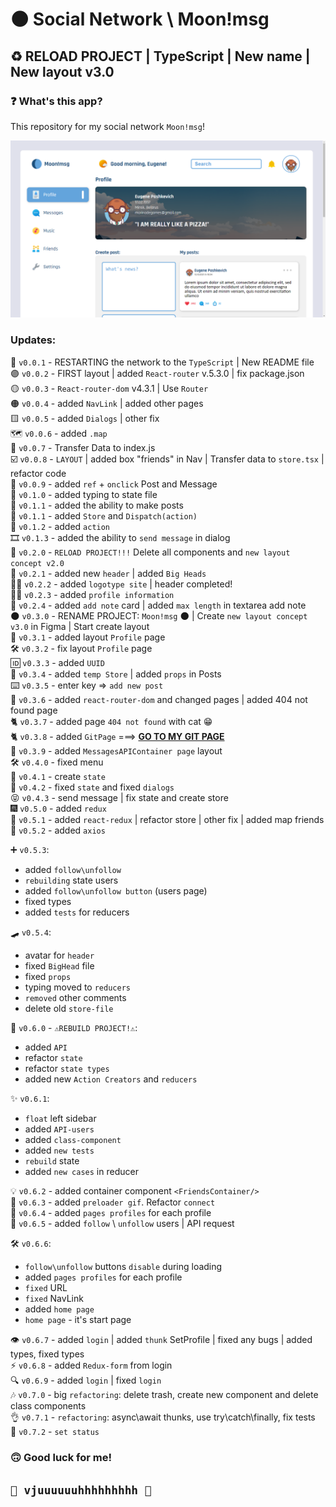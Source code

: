 # 🌑 Social Network \ Moon!msg

## ♻️ RELOAD PROJECT | TypeScript | New name | New layout v3.0 ##

### ❓ What's this app? ###

This repository for my social network `Moon!msg`!

![GitHub Light](src/assets/pres.png)

### Updates:

🔘 `v0.0.1` - RESTARTING the network to the `TypeScript` | New README file  
🟣 `v0.0.2` - FIRST layout | added `React-router` v.5.3.0 | fix package.json  
🟡 `v0.0.3` - `React-router-dom` v4.3.1 | Use `Router`  
🟠 `v0.0.4` - added `NavLink` | added other pages  
🟨 `v0.0.5` - added `Dialogs` | other fix  
🗺️ `v0.0.6` - added `.map`   
🚚  `v0.0.7` - Transfer Data to index.js  
☑️ `v0.0.8` - `LAYOUT` | added box "friends" in Nav | Transfer data to `store.tsx` | refactor code  
🌴    `v0.0.9` - added `ref` + `onclick` Post and Message  
🔧 `v0.1.0` - added typing to state file  
📝 `v0.1.1` - added the ability to make posts  
📨 `v0.1.1` - added `Store` and `Dispatch(action)`  
🎊 `v0.1.2` - added `action`  
🎞️ `v0.1.3` - added the ability to `send message` in dialog  
🚫 `v0.2.0` - `RELOAD PROJECT!!!` Delete all components and `new layout concept v2.0`  
🤯 `v0.2.1` - added new `header` | added `Big Heads`  
😶‍🌫️ `v0.2.2` - added `logotype site` | header completed!  
🧑‍🏫 `v0.2.3` - added `profile information`  
📓 `v0.2.4` - added `add note` card | added `max length` in textarea add note  
🌑 `v0.3.0` - RENAME PROJECT: `Moon!msg` 🌑 | Create `new layout concept v3.0` in Figma | Start create layout  
📙 `v0.3.1` - added layout `Profile` page    
🛠️ `v0.3.2` - fix layout `Profile` page  
🆔 `v0.3.3` - added `UUID`  
📝 `v0.3.4` - added `temp Store` | added `props` in Posts  
⌨️ `v0.3.5` - enter key => `add new post`    
🔗️ `v0.3.6` - added `react-router-dom` and changed pages | added 404 not found page    
🐈 `v0.3.7` - added page `404 not found` with cat 😁   
🐈 `v0.3.8` - added `GitPage` ===> <b>[GO TO MY GIT PAGE](https://marinadegames.github.io/moon-msg) </b>  
📩 `v0.3.9` - added `MessagesAPIContainer page` layout  
🛠️ `v0.4.0` - fixed menu  
🧈 `v0.4.1` - create `state`  
🔢 `v0.4.2` - fixed `state` and fixed `dialogs`  
😝 `v0.4.3` - send message | fix state and create store  
🎆 `v0.5.0` - added `redux`  
🦾 `v0.5.1` - added `react-redux` | refactor store | other fix | added map friends  
📩 `v0.5.2` - added `axios`

➕ `v0.5.3`:

* added `follow\unfollow`
* `rebuilding` state users
* added `follow\unfollow button` (users page)
* fixed types
* added `tests` for reducers

🛹 `v0.5.4`:

* avatar for `header`
* fixed `BigHead` file
* fixed `props`
* typing moved to `reducers`
* `removed` other comments
* delete old `store-file`

📱 `v0.6.0` - `⚠️REBUILD PROJECT!⚠️`:

* added `API`
* refactor `state`
* refactor `state types`
* added new `Action Creators` and `reducers`

✨ `v0.6.1`:

* `float` left sidebar
* added `API-users`
* added `class-component`
* added `new tests`
* `rebuild` state
* added `new cases` in reducer

💡 `v0.6.2` - added container component `<FriendsContainer/>`  
📮 `v0.6.3` - added `preloader gif`. Refactor `connect`  
🔦 `v0.6.4` - added `pages profiles` for each profile  
🔵 `v0.6.5` - added `follow` \ `unfollow` users | API request

🛠️ `v0.6.6`:

* `follow\unfollow` buttons `disable` during loading
* added `pages profiles` for each profile
* `fixed` URL
* `fixed` NavLink
* added `home page`
* `home page` - it's start page

👁️ `v0.6.7` - added `login` | added `thunk` SetProfile | fixed any bugs | added types, fixed types  
⚡ `v0.6.8` - added `Redux-form` from login  
🔍 `v0.6.9` - added `login` | fixed `login`  
🎶 `v0.7.0` - big `refactoring`: delete trash, create new component and delete class components  
👌 `v0.7.1` - `refactoring`: async\await thunks, use try\catch\finally, fix tests  
🚀 `v0.7.2` - `set status`

### 🙃 Good luck for me!

## `🚀 vjuuuuuuhhhhhhhhh 🚀`    



